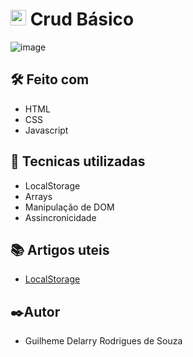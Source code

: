 # <img src="https://www.freepnglogos.com/uploads/javascript-png/javascript-vector-logo-yellow-png-transparent-javascript-vector-12.png" width="25"/> Crud Básico
![image](https://github.com/Delarry021/crud-basico-java/assets/81939515/64c70fd3-a081-48ea-bf74-eaac6a5c9c9a)
## 🛠️ Feito com
- HTML
- CSS
- Javascript

## 🎨 Tecnicas utilizadas
- LocalStorage
- Arrays
- Manipulação de DOM
- Assincronicidade

## 📚 Artigos uteis

- [LocalStorage](https://developer.mozilla.org/en-US/docs/Web/API/Window/localStorage)

## ✒️Autor
- Guilheme Delarry Rodrigues de Souza

